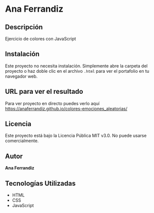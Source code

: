 # Ana Ferrandiz

## Descripción
Ejercicio de colores con JavaScript

## Instalación
Este proyecto no necesita instalación. Simplemente abre la carpeta del proyecto o haz doble clic en el archivo `.html` para ver el portafolio en tu navegador web.

## URL para ver el resultado

Para ver proyecto en directo puedes verlo aquí  https://anaferrandiz.github.io/colores-emociones_aleatorias/

## Licencia
Este proyecto está bajo la Licencia Pública MIT v3.0. No puede usarse comercialmente.

## Autor
**Ana Ferrandiz**

## Tecnologías Utilizadas
- HTML
- CSS
- JavaScript
